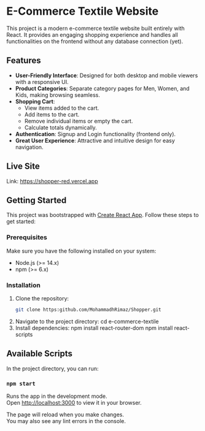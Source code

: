 # E-Commerce Textile Website

This project is a modern e-commerce textile website built entirely with React. It provides an engaging shopping experience and handles all functionalities on the frontend without any database connection (yet).

## Features

- **User-Friendly Interface**: Designed for both desktop and mobile viewers with a responsive UI.
- **Product Categories**: Separate category pages for Men, Women, and Kids, making browsing seamless.
- **Shopping Cart**:
  - View items added to the cart.
  - Add items to the cart.
  - Remove individual items or empty the cart.
  - Calculate totals dynamically.
- **Authentication**: Signup and Login functionality (frontend only).
- **Great User Experience**: Attractive and intuitive design for easy navigation.

## Live Site
Link: https://shopper-red.vercel.app   

## Getting Started

This project was bootstrapped with [Create React App](https://github.com/facebook/create-react-app). Follow these steps to get started:

### Prerequisites

Make sure you have the following installed on your system:

- Node.js (>= 14.x)
- npm (>= 6.x)

### Installation

1. Clone the repository:
   ```bash
   git clone https:github.com/MohammadhRimaz/Shopper.git
   ```
2. Navigate to the project directory:
   cd e-commerce-textile
3. Install dependencies:
   npm install react-router-dom
   npm install react-scripts

## Available Scripts

In the project directory, you can run:

### `npm start`

Runs the app in the development mode.\
Open [http://localhost:3000](http://localhost:3000) to view it in your browser.

The page will reload when you make changes.\
You may also see any lint errors in the console.
